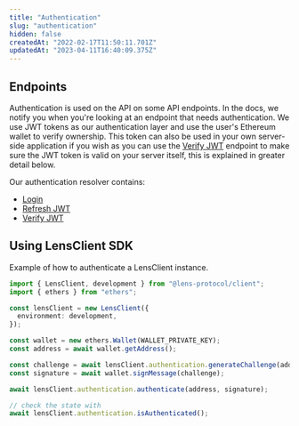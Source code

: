 ```yaml
---
title: "Authentication"
slug: "authentication"
hidden: false
createdAt: "2022-02-17T11:50:11.701Z"
updatedAt: "2023-04-11T16:40:09.375Z"
---
```


## Endpoints

Authentication is used on the API on some API endpoints. In the docs, we notify you when you're looking at an endpoint that needs authentication. We use JWT tokens as our authentication layer and use the user's Ethereum wallet to verify ownership. This token can also be used in your own server-side application if you wish as you can use the [Verify JWT](doc:verify-jwt) endpoint to make sure the JWT token is valid on your server itself, this is explained in greater detail below.

Our authentication resolver contains:

- [Login](doc:login)
- [Refresh JWT](doc:refresh-jwt)
- [Verify JWT](doc:verify-jwt)

###

###

## Using LensClient SDK

Example of how to authenticate a LensClient instance.

```typescript TypeScript
import { LensClient, development } from "@lens-protocol/client";
import { ethers } from "ethers";

const lensClient = new LensClient({
  environment: development,
});

const wallet = new ethers.Wallet(WALLET_PRIVATE_KEY);
const address = await wallet.getAddress();

const challenge = await lensClient.authentication.generateChallenge(address);
const signature = await wallet.signMessage(challenge);

await lensClient.authentication.authenticate(address, signature);

// check the state with
await lensClient.authentication.isAuthenticated();
```
